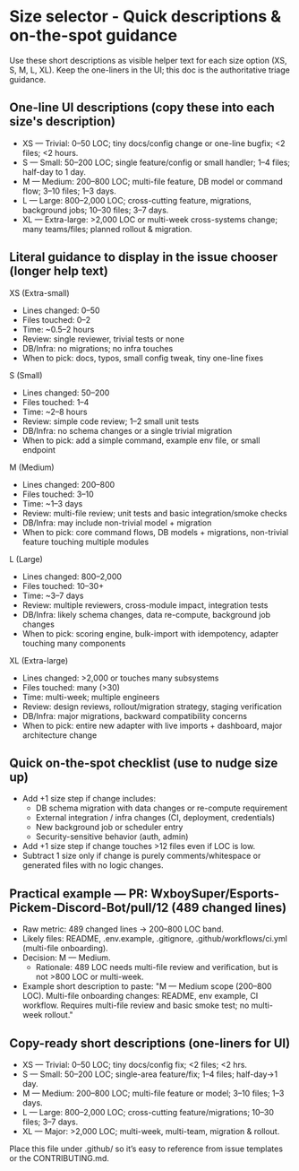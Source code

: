 # Size selector - Quick descriptions & on-the-spot guidance

Use these short descriptions as visible helper text for each size option (XS, S, M, L, XL). Keep the one-liners in the UI; this doc is the authoritative triage guidance.

## One-line UI descriptions (copy these into each size's description)

- XS — Trivial: 0–50 LOC; tiny docs/config change or one-line bugfix; <2 files; <2 hours.
- S — Small: 50–200 LOC; single feature/config or small handler; 1–4 files; half-day to 1 day.
- M — Medium: 200–800 LOC; multi-file feature, DB model or command flow; 3–10 files; 1–3 days.
- L — Large: 800–2,000 LOC; cross-cutting feature, migrations, background jobs; 10–30 files; 3–7 days.
- XL — Extra-large: >2,000 LOC or multi-week cross-systems change; many teams/files; planned rollout & migration.

## Literal guidance to display in the issue chooser (longer help text)

XS (Extra-small)

- Lines changed: 0–50
- Files touched: 0–2
- Time: ~0.5–2 hours
- Review: single reviewer, trivial tests or none
- DB/Infra: no migrations; no infra touches
- When to pick: docs, typos, small config tweak, tiny one-line fixes

S (Small)

- Lines changed: 50–200
- Files touched: 1–4
- Time: ~2–8 hours
- Review: simple code review; 1–2 small unit tests
- DB/Infra: no schema changes or a single trivial migration
- When to pick: add a simple command, example env file, or small endpoint

M (Medium)

- Lines changed: 200–800
- Files touched: 3–10
- Time: ~1–3 days
- Review: multi-file review; unit tests and basic integration/smoke checks
- DB/Infra: may include non-trivial model + migration
- When to pick: core command flows, DB models + migrations, non-trivial feature touching multiple modules

L (Large)

- Lines changed: 800–2,000
- Files touched: 10–30+
- Time: ~3–7 days
- Review: multiple reviewers, cross-module impact, integration tests
- DB/Infra: likely schema changes, data re-compute, background job changes
- When to pick: scoring engine, bulk-import with idempotency, adapter touching many components

XL (Extra-large)

- Lines changed: >2,000 or touches many subsystems
- Files touched: many (>30)
- Time: multi-week; multiple engineers
- Review: design reviews, rollout/migration strategy, staging verification
- DB/Infra: major migrations, backward compatibility concerns
- When to pick: entire new adapter with live imports + dashboard, major architecture change

## Quick on-the-spot checklist (use to nudge size up)

- Add +1 size step if change includes:
  - DB schema migration with data changes or re-compute requirement
  - External integration / infra changes (CI, deployment, credentials)
  - New background job or scheduler entry
  - Security-sensitive behavior (auth, admin)
- Add +1 size step if change touches >12 files even if LOC is low.
- Subtract 1 size only if change is purely comments/whitespace or generated files with no logic changes.

## Practical example — PR: WxboySuper/Esports-Pickem-Discord-Bot/pull/12 (489 changed lines)

- Raw metric: 489 changed lines → 200–800 LOC band.
- Likely files: README, .env.example, .gitignore, .github/workflows/ci.yml (multi-file onboarding).
- Decision: M — Medium.
  - Rationale: 489 LOC needs multi-file review and verification, but is not >800 LOC or multi-week.
- Example short description to paste:
  "M — Medium scope (200–800 LOC). Multi-file onboarding changes: README, env example, CI workflow. Requires multi-file review and basic smoke test; no multi-week rollout."

## Copy-ready short descriptions (one-liners for UI)

- XS — Trivial: 0–50 LOC; tiny docs/config fix; <2 files; <2 hrs.
- S — Small: 50–200 LOC; single-area feature/fix; 1–4 files; half-day→1 day.
- M — Medium: 200–800 LOC; multi-file feature or model; 3–10 files; 1–3 days.
- L — Large: 800–2,000 LOC; cross-cutting feature/migrations; 10–30 files; 3–7 days.
- XL — Major: >2,000 LOC; multi-week, multi-team, migration & rollout.

Place this file under .github/ so it’s easy to reference from issue templates or the CONTRIBUTING.md.
